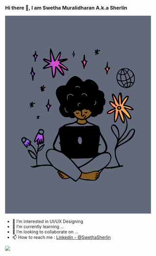 ### Hi there 👋, I am Swetha Muralidharan A.k.a Sherlin 
<img src="https://github.com/sherlin2003/sherlin2003/blob/main/dream_job.png">

- 👀 I’m interested in UI/UX Designing
- 🌱 I’m currently learning ...
- 💞️ I’m looking to collaborate on ...
- 📫 How to reach me : [Linkedin - @SwethaSherlin](https://www.linkedin.com/in/swetha-muralidharan-71b30822b/)

<img src="https://github-readme-stats.vercel.app/api?username=sherlin2003&&show_icons=true&title_color=ffffff&icon_color=bb2acf&text_color=daf7dc&bg_color=151515">
